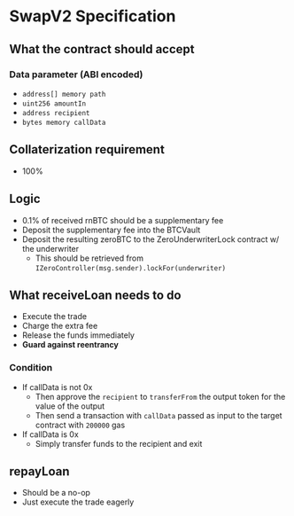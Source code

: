 # SwapV2 Specification

## What the contract should accept 

### Data parameter (ABI encoded)

* `address[] memory path`
* `uint256 amountIn` 
* `address recipient` 
* `bytes memory callData` 

## Collaterization requirement

* 100%

## Logic

* 0.1% of received rnBTC should be a supplementary fee
* Deposit the supplementary fee into the BTCVault
* Deposit the resulting zeroBTC to the ZeroUnderwriterLock contract w/ the underwriter 
  * This should be retrieved from `IZeroController(msg.sender).lockFor(underwriter)`

## What receiveLoan needs to do

* Execute the trade 
* Charge the extra fee
* Release the funds immediately 
* **Guard against reentrancy**

### Condition 

* If callData is not 0x 
    * Then approve the `recipient` to `transferFrom` the output token for the value of the output 
    * Then send a transaction with `callData` passed as input to the target contract with `200000` gas
* If callData is 0x
    * Simply transfer funds to the recipient and exit 

## repayLoan

* Should be a no-op
* Just execute the trade eagerly
